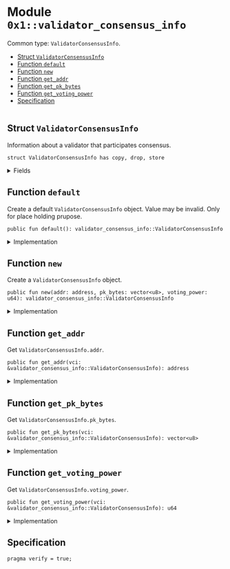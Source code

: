 
<a id="0x1_validator_consensus_info"></a>

# Module `0x1::validator_consensus_info`

Common type: <code>ValidatorConsensusInfo</code>.


-  [Struct `ValidatorConsensusInfo`](#0x1_validator_consensus_info_ValidatorConsensusInfo)
-  [Function `default`](#0x1_validator_consensus_info_default)
-  [Function `new`](#0x1_validator_consensus_info_new)
-  [Function `get_addr`](#0x1_validator_consensus_info_get_addr)
-  [Function `get_pk_bytes`](#0x1_validator_consensus_info_get_pk_bytes)
-  [Function `get_voting_power`](#0x1_validator_consensus_info_get_voting_power)
-  [Specification](#@Specification_0)


<pre><code></code></pre>



<a id="0x1_validator_consensus_info_ValidatorConsensusInfo"></a>

## Struct `ValidatorConsensusInfo`

Information about a validator that participates consensus.


<pre><code>struct ValidatorConsensusInfo has copy, drop, store<br/></code></pre>



<details>
<summary>Fields</summary>


<dl>
<dt>
<code>addr: address</code>
</dt>
<dd>

</dd>
<dt>
<code>pk_bytes: vector&lt;u8&gt;</code>
</dt>
<dd>

</dd>
<dt>
<code>voting_power: u64</code>
</dt>
<dd>

</dd>
</dl>


</details>

<a id="0x1_validator_consensus_info_default"></a>

## Function `default`

Create a default <code>ValidatorConsensusInfo</code> object. Value may be invalid. Only for place holding prupose.


<pre><code>public fun default(): validator_consensus_info::ValidatorConsensusInfo<br/></code></pre>



<details>
<summary>Implementation</summary>


<pre><code>public fun default(): ValidatorConsensusInfo &#123;<br/>    ValidatorConsensusInfo &#123;<br/>        addr: @vm,<br/>        pk_bytes: vector[],<br/>        voting_power: 0,<br/>    &#125;<br/>&#125;<br/></code></pre>



</details>

<a id="0x1_validator_consensus_info_new"></a>

## Function `new`

Create a <code>ValidatorConsensusInfo</code> object.


<pre><code>public fun new(addr: address, pk_bytes: vector&lt;u8&gt;, voting_power: u64): validator_consensus_info::ValidatorConsensusInfo<br/></code></pre>



<details>
<summary>Implementation</summary>


<pre><code>public fun new(addr: address, pk_bytes: vector&lt;u8&gt;, voting_power: u64): ValidatorConsensusInfo &#123;<br/>    ValidatorConsensusInfo &#123;<br/>        addr,<br/>        pk_bytes,<br/>        voting_power,<br/>    &#125;<br/>&#125;<br/></code></pre>



</details>

<a id="0x1_validator_consensus_info_get_addr"></a>

## Function `get_addr`

Get <code>ValidatorConsensusInfo.addr</code>.


<pre><code>public fun get_addr(vci: &amp;validator_consensus_info::ValidatorConsensusInfo): address<br/></code></pre>



<details>
<summary>Implementation</summary>


<pre><code>public fun get_addr(vci: &amp;ValidatorConsensusInfo): address &#123;<br/>    vci.addr<br/>&#125;<br/></code></pre>



</details>

<a id="0x1_validator_consensus_info_get_pk_bytes"></a>

## Function `get_pk_bytes`

Get <code>ValidatorConsensusInfo.pk_bytes</code>.


<pre><code>public fun get_pk_bytes(vci: &amp;validator_consensus_info::ValidatorConsensusInfo): vector&lt;u8&gt;<br/></code></pre>



<details>
<summary>Implementation</summary>


<pre><code>public fun get_pk_bytes(vci: &amp;ValidatorConsensusInfo): vector&lt;u8&gt; &#123;<br/>    vci.pk_bytes<br/>&#125;<br/></code></pre>



</details>

<a id="0x1_validator_consensus_info_get_voting_power"></a>

## Function `get_voting_power`

Get <code>ValidatorConsensusInfo.voting_power</code>.


<pre><code>public fun get_voting_power(vci: &amp;validator_consensus_info::ValidatorConsensusInfo): u64<br/></code></pre>



<details>
<summary>Implementation</summary>


<pre><code>public fun get_voting_power(vci: &amp;ValidatorConsensusInfo): u64 &#123;<br/>    vci.voting_power<br/>&#125;<br/></code></pre>



</details>

<a id="@Specification_0"></a>

## Specification



<pre><code>pragma verify &#61; true;<br/></code></pre>


[move-book]: https://aptos.dev/move/book/SUMMARY

